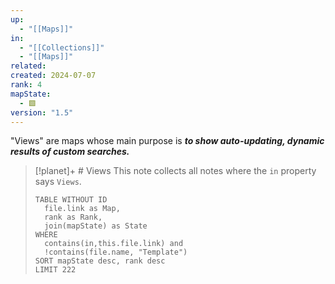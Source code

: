 ```yaml
---
up:
  - "[[Maps]]"
in:
  - "[[Collections]]"
  - "[[Maps]]"
related: 
created: 2024-07-07
rank: 4
mapState:
  - 🟩
version: "1.5"
---
```

"Views" are maps whose main purpose is ***to show auto-updating, dynamic results of custom searches.*** 

> [!planet]+ # Views
> This note collects all notes where the `in` property says `Views`. 
> 
> ```dataview
> TABLE WITHOUT ID
> 	file.link as Map,
> 	rank as Rank,
> 	join(mapState) as State
> WHERE
> 	contains(in,this.file.link) and
> 	!contains(file.name, "Template")
> SORT mapState desc, rank desc
> LIMIT 222
> ```
